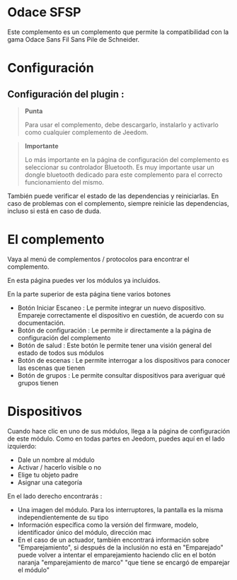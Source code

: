 Odace SFSP
============

Este complemento es un complemento que permite la compatibilidad con la gama Odace Sans Fil Sans Pile de Schneider.


# Configuración 

## Configuración del plugin : 

> **Punta**
>
> Para usar el complemento, debe descargarlo, instalarlo y activarlo como cualquier complemento de Jeedom.

> **Importante**
>
> Lo más importante en la página de configuración del complemento es seleccionar su controlador Bluetooth. Es muy importante usar un dongle bluetooth dedicado para este complemento para el correcto funcionamiento del mismo.

También puede verificar el estado de las dependencias y reiniciarlas. En caso de problemas con el complemento, siempre reinicie las dependencias, incluso si está en caso de duda.

# El complemento 

Vaya al menú de complementos / protocolos para encontrar el complemento.

En esta página puedes ver los módulos ya incluidos.

En la parte superior de esta página tiene varios botones

-   Botón Iniciar Escaneo : Le permite integrar un nuevo dispositivo. Empareje correctamente el dispositivo en cuestión, de acuerdo con su documentación.
-   Botón de configuración : Le permite ir directamente a la página de configuración del complemento
-   Botón de salud : Este botón le permite tener una visión general del estado de todos sus módulos
-   Botón de escenas : Le permite interrogar a los dispositivos para conocer las escenas que tienen
-   Botón de grupos : Le permite consultar dispositivos para averiguar qué grupos tienen

# Dispositivos 

Cuando hace clic en uno de sus módulos, llega a la página de configuración de este módulo. Como en todas partes en Jeedom, puedes aquí en el lado izquierdo:

-   Dale un nombre al módulo
-   Activar / hacerlo visible o no
-   Elige tu objeto padre
-   Asignar una categoría

En el lado derecho encontrarás :

-   Una imagen del módulo. Para los interruptores, la pantalla es la misma independientemente de su tipo
-   Información específica como la versión del firmware, modelo, identificador único del módulo, dirección mac
-   En el caso de un actuador, también encontrará información sobre "Emparejamiento", si después de la inclusión no está en "Emparejado" puede volver a intentar el emparejamiento haciendo clic en el botón naranja "emparejamiento de marco" "que tiene se encargó de emparejar el módulo"

